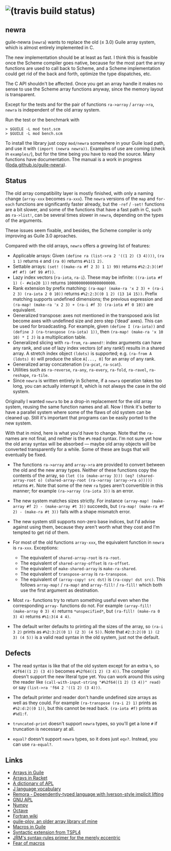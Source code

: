# ![(travis build status)](https://travis-ci.org/lloda/guile-newra.svg?branch=master) #

## newra

guile-newra (`newra`) wants to replace the old (≤ 3.0) Guile array system, which is almost entirely implemented in C.

The new implementation should be at least as fast. I think this is feasible once the Scheme compiler goes native, because for the most part the array functions are used to call back to Scheme, and a Scheme implementation could get rid of the back and forth, optimize the type dispatches, etc.

The C API shouldn't be affected. Once you get an array handle it makes no sense to use the Scheme array functions anyway, since the memory layout is transparent.

Except for the tests and for the pair of functions `ra->array` / `array->ra`, `newra` is independent of the old array system.

Run the test or the benchmark with

```
> $GUILE -L mod test.scm
> $GUILE -L mod bench.scm
```

To install the library just copy `mod/newra` somewhere in your Guile load path, and use it with `(import (newra newra))`. Examples of use are coming (check in `examples/`), but for the time being you have to read the source. Many functions have documentation. The manual is a work in progress ([lloda.github.io/guile-newra](https://lloda.github.io/guile-newra)).


## Status

The old array compatibility layer is mostly finished, with only a naming change (`array-xxx` becomes `ra-xxx`). The `newra` versions of the `map` and `for-each` functions are significantly faster already, but the `-ref` / `-set!` functions are a bit slower, and some of the functions that have a fast path in C, such as `ra->list!`, can be several times slower in `newra`, depending on the types of the arguments.

These issues seem fixable, and besides, the Scheme compiler is only improving as Guile 3.0 aproaches.

Compared with the old arrays, `newra` offers a growing list of features:

* Applicable arrays: Given `(define ra (list->ra 2 '((1 2) (3 4))))`, `(ra 1 1)` returns `4` and `(ra 0)` returns `#%1(1 2)`.
* Settable arrays: `(set! ((make-ra #f 2 3) 1 1) 99)` returns `#%2:2:3((#f #f #f) (#f 99 #f))`.
* Lazy index vectors (`ra-iota`, `ra-i`). These may be infinite: `((ra-iota #f 1) (- #e1e20 1))` returns `100000000000000000000`.
* Rank extension by prefix matching: `(ra-map! (make-ra 'x 2 3) + (ra-i 2 3) (ra-iota 2 0 10))` returns `#%2:2:3((0 1 2) (13 14 15))`. Prefix matching supports undefined dimensions; the previous expression and `(ra-map! (make-ra 'x 2 3) + (ra-i #f 3) (ra-iota #f 0 10))` are equivalent.
* Generalized transpose: axes not mentioned in the transposed axis list become axes with undefined size and zero step (‘dead’ axes). This can be used for broadcasting. For example, given `(define I (ra-iota))` and `(define J (ra-transpose (ra-iota) 1))`, then `(ra-map! (make-ra 'x 10 10) * I J)` is a multiplication table.
* Generalized slicing with `ra-from`, `ra-amend!`: index arguments can have any rank, and use of lazy index vectors (of any rank!) results in a shared array. A stretch index object `(ldots)` is supported; e.g. `(ra-from A (ldots) 0)` will produce the slice `A[..., 0]` for an array of any rank.
* Generalized array concatenation (`ra-pcat`, `ra-scat`).
* Utilities such as `ra-reverse`, `ra-any`, `ra-every`, `ra-fold`, `ra-ravel`, `ra-reshape`, `ra-tile`.
* Since `newra` is written entirely in Scheme, if a `newra` operation takes too long, you can actually interrupt it, which is not always the case in the old system.

Originally I wanted `newra` to be a drop-in replacement for the old array system, reusing the same function names and all. Now I think it's better to have a parallel system where some of the flaws of old system can be cleaned up. Still it's important that programs can be easily ported to the new system.

With that in mind, here is what you'd have to change. Note that the `ra-` names are not final, and neither is the `#%` read syntax. I'm not sure yet how the old array syntax will be absorbed — maybe old array objects will be converted transparently for a while. Some of these are bugs that will eventually be fixed.

* The functions `ra->array` and `array->ra` are provided to convert between the old and the new array types. Neither of these functions copy the contents of the array, so `(let ((o (make-array 3))) (eq? (shared-array-root o) (shared-array-root (ra->array (array->ra o)))))` returns `#t`. Note that some of the new `ra` types aren't convertible in this manner; for example `(ra->array (ra-iota 3))` is an error.

* The new system matches sizes strictly. For instance `(array-map! (make-array #f 2) - (make-array #t 3))` succeeds, but `(ra-map! (make-ra #f 2) - (make-ra #t 3))` fails with a shape mismatch error.

* The new system still supports non-zero base indices, but I'd advise against using them, because they aren't worth what they cost and I'm tempted to get rid of them.

* For most of the old functions `array-xxx`, the equivalent function in `newra` is `ra-xxx`. Exceptions:

  + The equivalent of `shared-array-root` is `ra-root`.
  + The equivalent of `shared-array-offset` is `ra-offset`.
  + The equivalent of `make-shared-array` is `make-ra-shared`.
  + The equivalent of `transpose-array` is `ra-transpose`.
  + The equivalent of `(array-copy! src dst)` is `(ra-copy! dst src)`. This follows `array-map!` / `ra-map!` and `array-fill!` / `ra-fill!` which both use the first argument as destination.

* Most `ra-` functions try to return something useful even when the corresponding `array-` functions do not. For example `(array-fill! (make-array 0 3) 4)` returns `*unspecified*`, but `(ra-fill! (make-ra 0 3) 4)` returns `#%1:3(4 4 4)`.

* The default writer defaults to printing all the sizes of the array, so `(ra-i 3 2)` prints as `#%2:3:2((0 1) (2 3) (4 5))`. Note that `#2:3:2((0 1) (2 3) (4 5))` is a valid read syntax in the old system, just not the default.

## Defects

* The read syntax is like that of the old system except for an extra `%`, so `#2f64((1 2) (3 4))` becomes `#%2f64((1 2) (3 4))`. The compiler doesn't support the new literal type yet. You can work around this using the reader like `(call-with-input-string "#%2f64((1 2) (3 4))" read)` or say `(list->ra 'f64 2 '((1 2) (3 4)))`.

* The default printer and reader don't handle undefined size arrays as well as they could. For example `(ra-transpose (ra-i 2) 1)` prints as `#%2:d:2((0 1))`, but this cannot be read back. `(ra-iota #f)` prints as `#%d1:f`.

* `truncated-print` doesn't support `newra` types, so you'll get a lone `#` if truncation is necessary at all.

* `equal?` doesn't support `newra` types, so it does just `eqv?`. Instead, you can use `ra-equal?`.

## Links

* [Arrays in Guile](https://www.gnu.org/software/guile/manual/html_node/Arrays.html)
* [Arrays in Racket](https://docs.racket-lang.org/math/array.html)
* [A dictionary of APL](https://www.jsoftware.com/papers/APLDictionary.htm)
* [J language vocabulary](https://code.jsoftware.com/wiki/NuVoc)
* [Remora - Dependently-typed language with Iverson-style implicit lifting](https://github.com/jrslepak/Remora)
* [GNU APL](https://www.gnu.org/software/apl/)
* [Numpy](https://numpy.org/)
* [Octave](https://www.gnu.org/software/octave/)
* [Fortran wiki](http://fortranwiki.org/fortran/show/diff/HomePage)
* [guile-ploy, an older array library of mine](https://notabug.org/lloda/guile-ploy)
* [Macros in Guile](https://www.gnu.org/software/guile/manual/html_node/Macros.html)
* [Syntactic extension from TSPL4](https://www.scheme.com/tspl4/syntax.html)
* [JRM's syntax-rules primer for the merely eccentric](http://www.phyast.pitt.edu/~micheles/syntax-rules.pdf)
* [Fear of macros](https://www.greghendershott.com/fear-of-macros/all.html)
